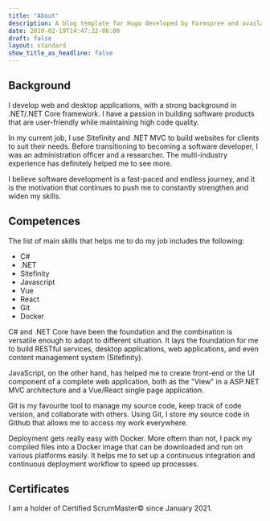 ```yaml
---
title: "About"
description: A blog template for Hugo developed by Formspree and available for free.
date: 2019-02-19T14:47:22-06:00
draft: false
layout: standard
show_title_as_headline: false
---
```


## Background

I develop web and desktop applications, with a strong background in .NET/.NET Core framework. I have a passion in building software products that are user-friendly while maintaining high code quality.

In my current job, I use Sitefinity and .NET MVC to build websites for clients to suit their needs. Before transitioning to becoming a software developer, I was an administration officer and a researcher. The multi-industry experience has definitely helped me to see more.

I believe software development is a fast-paced and endless journey, and it is the motivation that continues to push me to constantly strengthen and widen my skills.

## Competences

The list of main skills that helps me to do my job includes the following:

- C#
- .NET
- Sitefinity
- Javascript
- Vue
- React
- Git
- Docker

C# and .NET Core have been the foundation and the combination is versatile enough to adapt to different situation. It lays the foundation for me to build RESTful services, desktop applications, web applications, and even content management system (Sitefinity).

JavaScript, on the other hand, has helped me to create front-end or the UI component of a complete web application, both as the "View" in a ASP.NET MVC architecture and a Vue/React single page application.

Git is my favourite tool to manage my source code, keep track of code version, and collaborate with others. Using Git, I store my source code in Github that allows me to access my work everywhere.

Deployment gets really easy with Docker. More oftern than not, I pack my compiled files into a Docker image that can be downloaded and run on various platforms easily. It helps me to set up a continuous integration and continuous deployment workflow to speed up processes.

## Certificates

I am a holder of Certified ScrumMaster© since January 2021.
